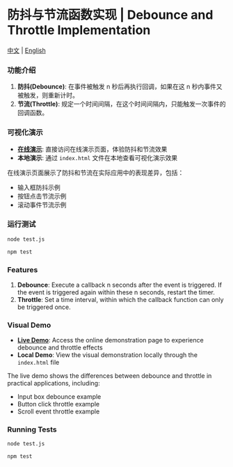 # 防抖与节流函数实现 | Debounce and Throttle Implementation

[中文](#中文文档) | [English](#english-documentation)

<a id="中文文档"></a>

### 功能介绍

1. **防抖(Debounce)**: 在事件被触发 n 秒后再执行回调，如果在这 n 秒内事件又被触发，则重新计时。
2. **节流(Throttle)**: 规定一个时间间隔，在这个时间间隔内，只能触发一次事件的回调函数。

### 可视化演示

- **[在线演示](http://blog.ltlyl.fun/Debounce-and-Throttle/)**: 直接访问在线演示页面，体验防抖和节流效果
- **本地演示**: 通过 `index.html` 文件在本地查看可视化演示效果

在线演示页面展示了防抖和节流在实际应用中的表现差异，包括：

- 输入框防抖示例
- 按钮点击节流示例
- 滚动事件节流示例

### 运行测试

```bash
node test.js
```

```bash
npm test
```

<a id="english-documentation"></a>

### Features

1. **Debounce**: Execute a callback n seconds after the event is triggered. If the event is triggered again within these n seconds, restart the timer.
2. **Throttle**: Set a time interval, within which the callback function can only be triggered once.

### Visual Demo

- **[Live Demo](http://blog.ltlyl.fun/Debounce-and-Throttle/)**: Access the online demonstration page to experience debounce and throttle effects
- **Local Demo**: View the visual demonstration locally through the `index.html` file

The live demo shows the differences between debounce and throttle in practical applications, including:

- Input box debounce example
- Button click throttle example
- Scroll event throttle example

### Running Tests

```bash
node test.js
```

```bash
npm test
```
